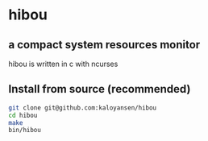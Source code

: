 # **hibou**

## **a compact system resources monitor**

hibou is written in c with ncurses

## **Install from source (recommended)**

```bash
git clone git@github.com:kaloyansen/hibou
cd hibou
make
bin/hibou
```
